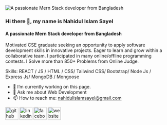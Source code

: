 ![A passionate Mern Stack developer from Bangladesh](https://i.imgur.com/7D5wSOp.png)
### Hi there 👋, my name is  Nahidul Islam Sayel
#### A passionate Mern Stack developer from Bangladesh


Motivated CSE graduate seeking an opportunity to apply software development skills in innovative projects. Eager to learn and grow within a collaborative team. 
I participated in many online/offline programming contests. I Solve more than 850+ Problems from Online Judge. 

Skills:  REACT / JS / HTML / CSS/ Tailwind CSS/ Bootstrap/ Node Js / Express Js/ MongoDB / Mongoose

- 🔭 I’m currently working on this page. 
- 💬 Ask me about Web Development  
- 📫 How to reach me: nahidulislamsayel@gmail.com 


[<img src='https://cdn.jsdelivr.net/npm/simple-icons@3.0.1/icons/github.svg' alt='github' height='40'>](https://github.com/https://github.com/Nahidul-Islam-Sayel)  [<img src='https://cdn.jsdelivr.net/npm/simple-icons@3.0.1/icons/linkedin.svg' alt='linkedin' height='40'>](https://www.linkedin.com/in/https://www.linkedin.com/in/nahidul-islam-sayel-56740b203//)  [<img src='https://cdn.jsdelivr.net/npm/simple-icons@3.0.1/icons/facebook.svg' alt='facebook' height='40'>](https://www.facebook.com/https://www.facebook.com/profile.php?id=100030944535011)  [<img src='https://cdn.jsdelivr.net/npm/simple-icons@3.0.1/icons/icloud.svg' alt='website' height='40'>](https://nahidulislamsayel.netlify.app/)  

